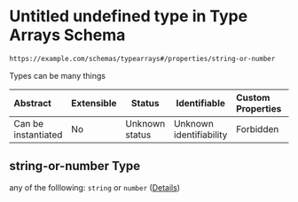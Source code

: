 # Untitled undefined type in Type Arrays Schema

```txt
https://example.com/schemas/typearrays#/properties/string-or-number
```

Types can be many things


| Abstract            | Extensible | Status         | Identifiable            | Custom Properties | Additional Properties | Access Restrictions | Defined In                                                                                     |
| :------------------ | ---------- | -------------- | ----------------------- | :---------------- | --------------------- | ------------------- | ---------------------------------------------------------------------------------------------- |
| Can be instantiated | No         | Unknown status | Unknown identifiability | Forbidden         | Allowed               | none                | [typearrays.schema.json\*](../generated-schemas/typearrays.schema.json "open original schema") |

## string-or-number Type

any of the folllowing: `string` or `number` ([Details](typearrays-properties-string-or-number.md))
